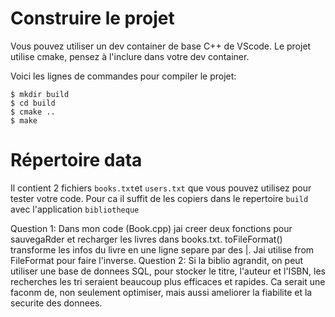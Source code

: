 # Construire le projet
Vous pouvez utiliser un dev container de base C++ de VScode.
Le projet utilise cmake, pensez à l'inclure dans votre dev container.

Voici les lignes de commandes pour compiler le projet:
```
$ mkdir build
$ cd build
$ cmake ..
$ make
```

# Répertoire data

Il contient 2 fichiers `books.txt`et `users.txt` que vous pouvez utilisez pour tester votre code.
Pour ca il suffit de les copiers dans le repertoire `build` avec l'application `bibliotheque`

Question 1:
Dans mon code (Book.cpp) jai creer deux fonctions pour sauvegaRder et recharger les livres dans books.txt. toFileFormat() transforme les infos du livre en une ligne separe par des |.
Jai utilise from FileFormat pour faire l'inverse.
Question 2:
Si la biblio agrandit, on peut utiliser une base de donnees SQL, pour stocker le titre, l'auteur et l'ISBN, les recherches les tri seraient beaucoup plus efficaces et rapides. Ca serait une faconm de, non seulement optimiser, mais aussi ameliorer la fiabilite et la securite des donnees.